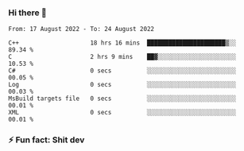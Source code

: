 ### Hi there 👋
<!--START_SECTION:waka-->

```text
From: 17 August 2022 - To: 24 August 2022

C++                    18 hrs 16 mins  ██████████████████████▒░░   89.34 %
C                      2 hrs 9 mins    ██▓░░░░░░░░░░░░░░░░░░░░░░   10.53 %
C#                     0 secs          ░░░░░░░░░░░░░░░░░░░░░░░░░   00.05 %
Log                    0 secs          ░░░░░░░░░░░░░░░░░░░░░░░░░   00.03 %
MsBuild targets file   0 secs          ░░░░░░░░░░░░░░░░░░░░░░░░░   00.01 %
XML                    0 secs          ░░░░░░░░░░░░░░░░░░░░░░░░░   00.01 %
```

<!--END_SECTION:waka-->
<!--
**TG4LAaron/TG4LAaron** is a ✨ _special_ ✨ repository because its `README.md` (this file) appears on your GitHub profile.

Here are some ideas to get you started:

- 🔭 I’m currently working on ...
- 🌱 I’m currently learning ...
- 👯 I’m looking to collaborate on ...
- 🤔 I’m looking for help with ...
- 💬 Ask me about ...
- 📫 How to reach me: ...
- 😄 Pronouns: ...
- ⚡ Fun fact: ...
-->
### ⚡ Fun fact: Shit dev
